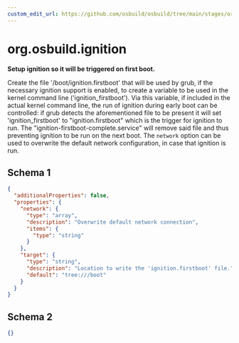 ```yaml
---
custom_edit_url: https://github.com/osbuild/osbuild/tree/main/stages/org.osbuild.ignition.meta.json
---
```

# org.osbuild.ignition
<!--
[//]: # ( DO NOT MODIFY THIS FILE! )
[//]: # ( This content is generated by `scripts/pull_osbuild_modules.py` )
[//]: # ( Rather change the source of this: https://github.com/osbuild/osbuild/tree/main/stages/org.osbuild.ignition.meta.json )
-->

**Setup ignition so it will be triggered on first boot.**

Create the file '/boot/ignition.firstboot' that will be used by grub,
if the necessary ignition support is enabled, to create a variable to
be used in the kernel command line ('ignition_firstboot'). Via this
variable, if included in the actual kernel command line, the run of
ignition during early boot can be controlled: if grub detects the
aforementioned file to be present it will set 'ignition_firstboot'
to "ignition.firstboot" which is the trigger for ignition to run.
The "ignition-firstboot-complete.service" will remove said file and
thus preventing ignition to be run on the next boot.
The `network` option can be used to overwrite the default network
configuration, in case that ignition is run.

## Schema 1

```json
{
  "additionalProperties": false,
  "properties": {
    "network": {
      "type": "array",
      "description": "Overwrite default network connection",
      "items": {
        "type": "string"
      }
    },
    "target": {
      "type": "string",
      "description": "Location to write the 'ignition.firstboot' file.",
      "default": "tree:///boot"
    }
  }
}
```

## Schema 2

```json
{}
```
